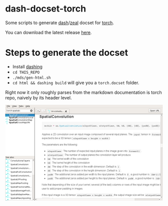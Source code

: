 
# dash-docset-torch
Some scripts to generate [dash](https://kapeli.com/dash)/[zeal](https://zealdocs.org/)
docset for [torch](http://torch.ch).

You can download the latest release [here](https://github.com/ppwwyyxx/dash-docset-torch/releases).

# Steps to generate the docset
+ Install [dashing](https://github.com/technosophos/dashing#readme)
+ `cd THIS_REPO`
+ `./mds/gen-html.sh`
+ `cd html && dashing build` will give you a `torch.docset` folder.

Right now it only roughly parses from the markdown documentation is torch repo, naively by its header level.

![screenshot](/screenshot.png)

